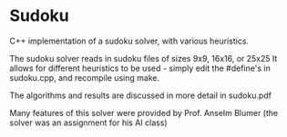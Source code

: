 Sudoku
======
C++ implementation of a sudoku solver, with various heuristics.

The sudoku solver reads in sudoku files of sizes 9x9, 16x16, or 25x25
It allows for different heuristics to be used - simply edit the #define's
in sudoku.cpp, and recompile using make. 

The algorithms and results are discussed in more detail in sudoku.pdf

Many features of this solver were provided by Prof. Anselm Blumer (the
solver was an assignment for his AI class)
